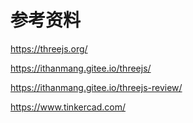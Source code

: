 # 参考资料

https://threejs.org/

https://ithanmang.gitee.io/threejs/

https://ithanmang.gitee.io/threejs-review/




https://www.tinkercad.com/